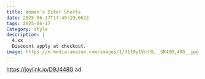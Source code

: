 ```yaml
---
title: Women’s Biker Shorts
date: 2025-06-17T17:49:19.667Z
tags: 2025-06-17
Category: style
description: |
  4.xx
  Discount apply at checkout.
image: https://m.media-amazon.com/images/I/3119y1VrU3L._SR400,400_.jpg
---
```

https://joylink.io/D9J448G     ad